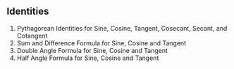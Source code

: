 ## Identities

1. Pythagorean Identities for Sine, Cosine, Tangent, Cosecant, Secant, and Cotangent
2. Sum and Difference Formula for Sine, Cosine and Tangent 
3. Double Angle Formula for Sine, Cosine and Tangent 
4. Half Angle Formula for Sine, Cosine and Tangent 

